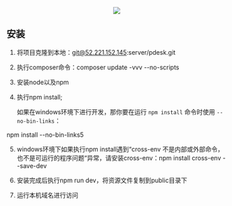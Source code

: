 <p align="center"><img src="https://laravel.com/assets/img/components/logo-laravel.svg"></p>


## 安装

1. 将项目克隆到本地：git@52.221.152.145:server/pdesk.git

2. 执行composer命令：composer update -vvv --no-scripts

3.  安装node以及npm

4.  执行npm install;

    如果在windows环境下进行开发，那你要在运行 `npm install` 命令时使用 `--no-bin-links`：

   npm install --no-bin-links5  

5. windows环境下如果执行npm install遇到“cross-env 不是内部或外部命令，也不是可运行的程序问题“异常，请安装cross-env：npm install cross-env --save-dev

6. 安装完成后执行npm run dev，将资源文件复制到public目录下

7. 运行本机域名进行访问